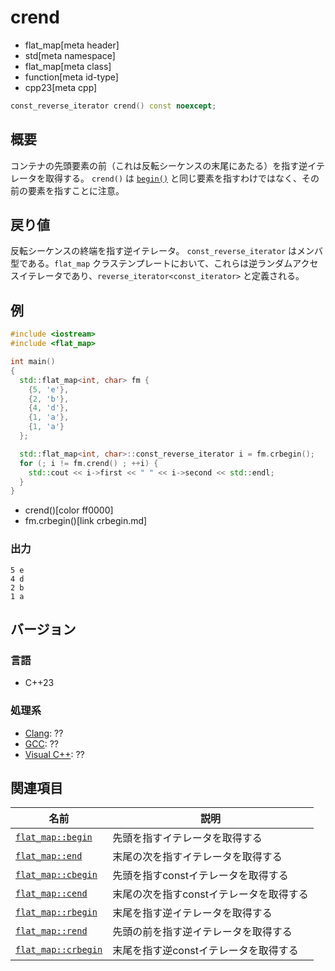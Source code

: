 # crend
* flat_map[meta header]
* std[meta namespace]
* flat_map[meta class]
* function[meta id-type]
* cpp23[meta cpp]

```cpp
const_reverse_iterator crend() const noexcept;
```


## 概要
コンテナの先頭要素の前（これは反転シーケンスの末尾にあたる）を指す逆イテレータを取得する。 
`crend()` は [`begin()`](begin.md) と同じ要素を指すわけではなく、その前の要素を指すことに注意。


## 戻り値
反転シーケンスの終端を指す逆イテレータ。 
`const_reverse_iterator` はメンバ型である。`flat_map` クラステンプレートにおいて、これらは逆ランダムアクセスイテレータであり、`reverse_iterator<const_iterator>` と定義される。


## 例
```cpp example
#include <iostream>
#include <flat_map>

int main()
{
  std::flat_map<int, char> fm {
    {5, 'e'},
    {2, 'b'},
    {4, 'd'},
    {1, 'a'},
    {1, 'a'}
  };

  std::flat_map<int, char>::const_reverse_iterator i = fm.crbegin();
  for (; i != fm.crend() ; ++i) {
    std::cout << i->first << " " << i->second << std::endl;
  }
}
```
* crend()[color ff0000]
* fm.crbegin()[link crbegin.md]

### 出力
```
5 e
4 d
2 b
1 a
```

## バージョン
### 言語
- C++23

### 処理系
- [Clang](/implementation.md#clang): ??
- [GCC](/implementation.md#gcc): ??
- [Visual C++](/implementation.md#visual_cpp): ??



## 関連項目

| 名前 | 説明 |
|------------------------------|-----------------------------------------|
| [`flat_map::begin`](begin.md)     | 先頭を指すイテレータを取得する |
| [`flat_map::end`](end.md)         | 末尾の次を指すイテレータを取得する |
| [`flat_map::cbegin`](cbegin.md)   | 先頭を指すconstイテレータを取得する |
| [`flat_map::cend`](cend.md)       | 末尾の次を指すconstイテレータを取得する |
| [`flat_map::rbegin`](rbegin.md)   | 末尾を指す逆イテレータを取得する |
| [`flat_map::rend`](rend.md)       | 先頭の前を指す逆イテレータを取得する |
| [`flat_map::crbegin`](crbegin.md) | 末尾を指す逆constイテレータを取得する |
